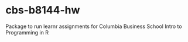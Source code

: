 # cbs-b8144-hw
Package to run learnr assignments for Columbia Business School Intro to Programming in R
